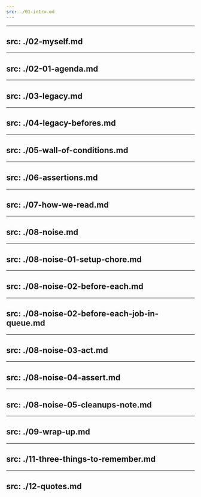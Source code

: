 ```yaml
---
src: ./01-intro.md
---
```


---
src: ./02-myself.md
---

---
src: ./02-01-agenda.md
---

---
src: ./03-legacy.md
---

---
src: ./04-legacy-befores.md
---

---
src: ./05-wall-of-conditions.md
---

---
src: ./06-assertions.md
---

---
src: ./07-how-we-read.md
---

---
src: ./08-noise.md
---

---
src: ./08-noise-01-setup-chore.md
---

---
src: ./08-noise-02-before-each.md
---

---
src: ./08-noise-02-before-each-job-in-queue.md
---

---
src: ./08-noise-03-act.md
---

---
src: ./08-noise-04-assert.md
---

---
src: ./08-noise-05-cleanups-note.md
---

---
src: ./09-wrap-up.md
---

---
src: ./11-three-things-to-remember.md
---

---
src: ./12-quotes.md
---
